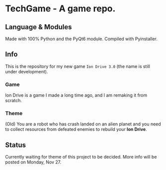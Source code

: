 # **TechGame - A game repo.**

## **Language & Modules**
Made with 100% Python and the PyQt6 module. Compiled with Pyinstaller.

## **Info**
This is the repository for my new game ```Ion Drive 3.0``` (the name is still under development).
### Game
Ion Drive is a game I made a long time ago, and I am remaking it from scratch.
### Theme
(Old) You are a robot who has crash landed on an alien planet and you need to collect resources from defeated enemies to rebuild your **Ion Drive**.

## **Status**
Currently waiting for theme of this project to be decided. More info will be posted on Monday, Nov 27.

